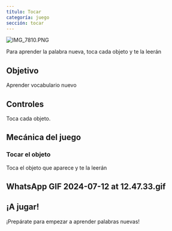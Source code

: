 ```yaml
---
título: Tocar
categoría: juego
sección: tocar
---
```

![IMG_7810.PNG](https://help.Studycat.com/hc/article_attachments/34782105723161)

Para aprender la palabra nueva, toca cada objeto y te la leerán

## Objetivo

Aprender vocabulario nuevo

## Controles

Toca cada objeto.

## Mecánica del juego

### Tocar el objeto

Toca el objeto que aparece y te la leerán

## WhatsApp GIF 2024-07-12 at 12.47.33.gif

## ¡A jugar!

¡Prepárate para empezar a aprender palabras nuevas!